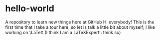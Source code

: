 # hello-world
A repository to learn new things here at GitHub
Hi everybody!
This is the first time that I take a tour here, so let is talk a little bit about myself; I like working on \LaTeX (I think I am a LaTeXExpert!: think so)
